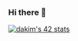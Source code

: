 ### Hi there 👋

[![dakim's 42 stats](https://badge42.herokuapp.com/api/stats/dakim?privacyEmail=true)](https://github.com/dakim/badge42)

<!--
**daeungkim/daeungkim** is a ✨ _special_ ✨ repository because its `README.md` (this file) appears on your GitHub profile.

Here are some ideas to get you started:

- 🔭 I’m currently working on ...
- 🌱 I’m currently learning ...
- 👯 I’m looking to collaborate on ...
- 🤔 I’m looking for help with ...
- 💬 Ask me about ...
- 📫 How to reach me: ...
- 😄 Pronouns: ...
- ⚡ Fun fact: ...
-->

[](https://img.shields.io/badge/Tech%20Blog-11B48A?style=flat-square&logo=Vimeo&logoColor=white&link=https://velog.io/@dakim)
